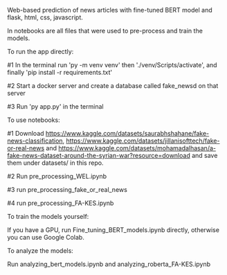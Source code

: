 Web-based prediction of news articles with fine-tuned BERT model and flask, html, css, javascript.

In notebooks are all files that were used to pre-process and train the models. 

To run the app directly:

#1 In the terminal run 'py -m venv venv' then './venv/Scripts/activate', and finally 'pip install -r requirements.txt'

#2 Start a docker server and create a database called fake_newsd on that server

#3 Run 'py app.py' in the terminal

To use notebooks:

#1 Download https://www.kaggle.com/datasets/saurabhshahane/fake-news-classification, https://www.kaggle.com/datasets/jillanisofttech/fake-or-real-news and https://www.kaggle.com/datasets/mohamadalhasan/a-fake-news-dataset-around-the-syrian-war?resource=download and save them under datasets/ in this repo.

#2 Run pre_processing_WEL.ipynb

#3 run pre_processing_fake_or_real_news

#4 run pre_processing_FA-KES.ipynb

To train the models yourself: 

If you have a GPU, run Fine_tuning_BERT_models.ipynb directly, otherwise you can use Google Colab.

To analyze the models:

Run analyzing_bert_models.ipynb and analyzing_roberta_FA-KES.ipynb